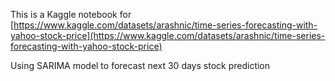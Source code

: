 This is a Kaggle notebook for [https://www.kaggle.com/datasets/arashnic/time-series-forecasting-with-yahoo-stock-price](https://www.kaggle.com/datasets/arashnic/time-series-forecasting-with-yahoo-stock-price)

Using SARIMA model to forecast next 30 days stock prediction

